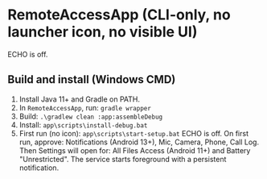 # RemoteAccessApp (CLI-only, no launcher icon, no visible UI)
ECHO is off.
## Build and install (Windows CMD)
1. Install Java 11+ and Gradle on PATH.
2. In `RemoteAccessApp`, run: `gradle wrapper`
3. Build: `.\gradlew clean :app:assembleDebug`
4. Install: `app\scripts\install-debug.bat`
5. First run (no icon): `app\scripts\start-setup.bat`
ECHO is off.
On first run, approve: Notifications (Android 13+), Mic, Camera, Phone, Call Log.
Then Settings will open for: All Files Access (Android 11+) and Battery "Unrestricted".
The service starts foreground with a persistent notification.
